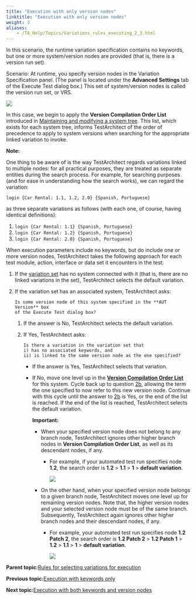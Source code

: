 ```yaml
--- 
title: "Execution with only version nodes"
linktitle: "Execution with only version nodes"
weight: 3
aliases: 
    - /TA_Help/Topics/Variations_rules_executing_2_3.html
---
```


In this scenario, the runtime variation specification contains no keywords, but one or more system/version nodes are provided \(that is, there is a version run set\).

Scenario: At runtime, you specify version nodes in the Variation Specification panel. \(The panel is located under the **Advanced Settings** tab of the Execute Test dialog box.\) This set of system/version nodes is called the version run set, or VRS.

![](/images//Images/ug_systemtree30.png)

In this case, we begin to apply the **Version Compilation Order List** introduced in [Maintaining and modifying a system tree](/TA_Help/Topics/Variations_create_linked_mainitaining_modifying_system_tree.html). This list, which exists for each system tree, informs TestArchitect of the order of precedence to apply to system versions when searching for the appropriate linked variation to invoke.

**Note:**

One thing to be aware of is the way TestArchitect regards variations linked to multiple nodes: for all practical purposes, they are treated as separate entities during the search process. For example, for searching purposes \(and for ease in understanding how the search works\), we can regard the variation:

```
login {Car Rental: 1.1, 1.2, 2.0} {Spanish, Portuguese}
```

as three separate variations as follows \(with each one, of course, having identical definitions\):

1.  `login {Car Rental: 1.1} {Spanish, Portuguese}`
2.  `login {Car Rental: 1.2} {Spanish, Portuguese}`
3.  `login {Car Rental: 2.0} {Spanish, Portuguese}`

When execution parameters include no keywords, but do include one or more version nodes, TestArchitect takes the following approach for each test module, action, interface or data set it encounters in the test:

1.  If the [variation set](/TA_Glossary/Topics/glossaryVariationSet.html) has no system connected with it \(that is, there are no linked variations in the set\), TestArchitect selects the default variation.
2.  If the variation set has an associated system, TestArchitect asks:

    ```
    Is some version node of this system specified in the **AUT Version** box
    of the Execute Test dialog box?
    ```

    1.  If the answer is No, TestArchitect selects the default variation.
    2.  If Yes, TestArchitect asks:

        ```
        Is there a variation in the variation set that 
        i) has no associated keywords, and 
        ii) is linked to the same version node as the one specified?
        ```

        -   If the answer is Yes, TestArchitect selects that variation.
        -   If No, move one level up in the [**Version Compilation Order List**](/TA_Help/Topics/Variations_create_linked_mainitaining_modifying_system_tree.html) for this system. Cycle back up to question [2b](#li.version_node_found), allowing the term the one specified to now refer to this new version node. Continue with this cycle until the answer to [2b](#li.version_node_found) is Yes, or the end of the list is reached. If the end of the list is reached, TestArchitect selects the default variation.

            **Important:**

            -   When your specified version node does not belong to any branch node, TestArchitect ignores other higher branch nodes in **Version Compilation Order List**, as well as its descendant nodes, if any.
                -   For example, if your automated test run specifies node **1.2**, the search order is **1.2** \> **1.1** \> **1** \> **default variation**.

                    ![](/images//Images/Execution_rules_variation.png)

            -   On the other hand, when your specified version node belongs to a given branch node, TestArchitect moves one level up for remaining version nodes. Note that, the higher version nodes and your selected version node must be of the same branch. Subsequently, TestArchitect again ignores other higher branch nodes and their descendant nodes, if any.
                -   For example, your automated test run specifies node **1.2 Patch 2**, the search order is **1.2 Patch 2** \> **1.2 Patch 1** \> **1.2** \> **1.1** \> **1** \> **default variation**.

                    ![](/images//Images/Execution_rules_variation_2.png)


**Parent topic:**[Rules for selecting variations for execution](/TA_Help/Topics/Variations_rules_executing_2.html)

**Previous topic:**[Execution with keywords only](/TA_Help/Topics/Variations_rules_executing_2_2.html)

**Next topic:**[Execution with both keywords and version nodes](/TA_Help/Topics/Variations_rules_executing_2_4.html)

